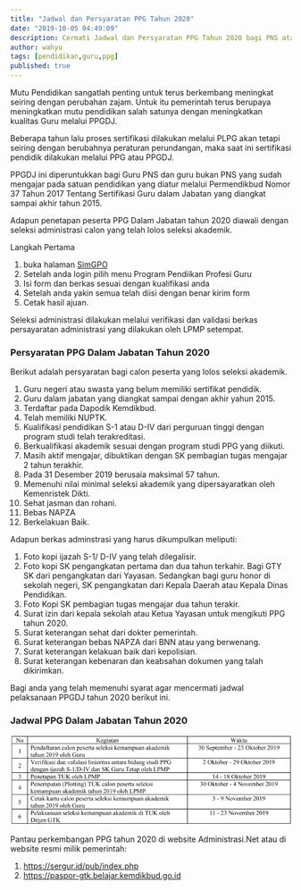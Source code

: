 ```yaml
---
title: "Jadwal dan Persyaratan PPG Tahun 2020"
date: "2019-10-05 04:49:09"
description: Cermati Jadwal dan Persyaratan PPG Tahun 2020 bagi PNS ataupun bukan PNS.
author: wahyu
tags: [pendidikan,guru,ppg]
published: true
---
```


Mutu Pendidikan sangatlah penting untuk terus berkembang meningkat seiring dengan perubahan zajam. Untuk itu pemerintah terus berupaya meningkatkan mutu pendidikan salah satunya dengan meningkatkan kualitas Guru melalui PPGDJ. 

Beberapa tahun lalu proses sertifikasi dilakukan melalui PLPG akan tetapi seiring dengan berubahnya peraturan perundangan, maka saat ini sertifikasi pendidik dilakukan melalui PPG atau PPGDJ.

PPGDJ ini diperuntukkan bagi Guru PNS dan guru bukan PNS yang sudah mengajar pada satuan pendidikan yang diatur melalui Permendikbud Nomor 37 Tahun 2017 Tentang Sertifikasi Guru dalam Jabatan yang diangkat sampai akhir tahun 2015.

Adapun penetapan peserta PPG Dalam Jabatan tahun 2020 diawali dengan seleksi administrasi calon yang telah lolos seleksi akademik.

Langkah Pertama
1. buka halaman [SimGPO](https://paspor-gtk.belajar.kemdikbud.go.id)
2. Setelah anda login pilih menu Program Pendiikan Profesi Guru
3. Isi form dan berkas sesuai dengan kualifikasi anda
4. Setelah anda yakin semua telah diisi dengan benar kirim form
5. Cetak hasil ajuan.

Seleksi administrasi dilakukan melalui verifikasi dan validasi berkas persayaratan administrasi yang dilakukan oleh LPMP setempat.

### Persyaratan PPG Dalam Jabatan Tahun 2020
Berikut adalah persyaratan bagi calon peserta yang lolos seleksi akademik.

1. Guru negeri atau swasta yang belum memiliki sertifikat pendidik.
2. Guru dalam jabatan yang diangkat sampai dengan akhir yahun 2015.
3. Terdaftar pada Dapodik Kemdikbud.
4. Telah memiliki NUPTK.
5. Kualifikasi pendidikan S-1 atau D-IV dari perguruan tinggi dengan program studi telah terakreditasi.
6. Berkualifikasi akademik sesuai dengan program studi PPG yang diikuti.
7. Masih aktif mengajar, dibuktikan dengan SK pembagian tugas mengajar 2 tahun terakhir.
8. Pada 31 Desember 2019 berusaia maksimal 57 tahun.
9. Memenuhi nilai minimal seleksi akademik yang dipersayaratkan oleh Kemenristek Dikti.
10. Sehat jasman dan rohani.
11. Bebas NAPZA
12. Berkelakuan Baik.

Adapun berkas adminstrasi yang harus dikumpulkan meliputi:
1. Foto kopi ijazah S-1/ D-IV yang telah dilegalisir.
2. Foto kopi SK pengangkatan pertama dan dua tahun terkahir. Bagi GTY SK dari pengangkatan dari Yayasan. Sedangkan bagi guru honor di sekolah negeri, SK pengangkatan dari Kepala Daerah atau Kepala Dinas Pendidikan.
3. Foto Kopi SK pembagian tugas mengajar dua tahun terakir.
4. Surat izin dari kepala sekolah atau Ketua Yayasan untuk mengikuti PPG tahun 2020.
5. Surat keterangan sehat dari dokter pemerintah.
6. Surat keterangan bebas NAPZA dari BNN atau yang berwenang.
7. Surat keterangan kelakuan baik dari kepolisian.
8. Surat keterangan kebenaran dan keabsahan dokumen yang talah dikirimkan.

Bagi anda yang telah memenuhi syarat agar mencermati jadwal pelaksanaan PPGDJ tahun 2020 berikut ini.

### Jadwal PPG Dalam Jabatan Tahun 2020
![Jadwal PPG](/img/Jadwal-ppg-2020.png "Jadwal PPG")

Pantau perkembangan PPG tahun 2020 di website Administrasi.Net atau di website resmi milik pemerintah:
1. https://sergur.id/pub/index.php
2. https://paspor-gtk.belajar.kemdikbud.go.id
